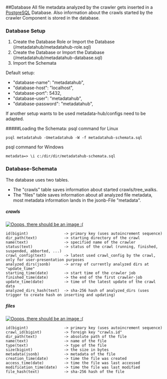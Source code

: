 ##Database
All file metadata analyzed by the crawler gets inserted in a [PostgreSQL](https://www.postgresql.org/) Database.
Also information about the crawls started by the crawler Component is stored in the database.

### Database Setup
1. Create the Database Role or Import the Database (/metadatahub/metadatahub-role.sql)
2. Create the Database or Import the Database (/metadatahub/metadatahub-database.sql)
3. Import the Schemata

Default setup:
 * "database-name": "metadatahub",
 * "database-host": "localhost",
 * "database-port": 5432,
 * "database-user": "metadatahub",
 *  "database-password": "metadatahub",

 If another setup wants to be used metadata-hub/configs need to be adapted.

#####Loading the Schemata:
psql command for Linux
```console
psql metadatahub -Umetadatahub -W -f metadatahub-schemata.sql
```

psql command for Windows
```console
metadata=> \i c:/dir/dir/metadatahub-schemata.sql
```

### Database-Schemata
The database uses two tables.
* The "crawls" table saves information about started crawls/tree_walks.
* The "files" table saves information about all analyzed file metadata, most metadata information lands in the jsonb-File "metadata".
##### crawls
[![Ooops, there should be an image :(](https://github.com/amos-project2/metadata-hub/blob/java_application/documentation/images/Database/database_crawls.JPG?raw=true)](https://github.com/amos-project2/metadata-hub/blob/java_application/documentation/images/Database/database_crawls.JPG?raw=true)
```
id(bigint)                -> primary key (uses autoincrement sequence)
dir_path(text)            -> starting directory of the crawl
name(text)                -> specified name of the crawler
status(text)              -> status of the crawl (running, finished, suspended, abborted, ...)
crawl_config(text)        -> latest used crawl_config by the crawl, only for user-presentation purposes
analyzed_dirs(jsonb)      -> array of currently analyzed dirs at "update_time"
starting_time(date)       -> start time of the crawler job
finished_time(date)       -> the end of the first crawler-job
update_time(date)         -> time of the latest update of the crawl data
analyzed_dirs_hash(text)  -> sha-256 hash of analyzed_dirs (uses trigger to create hash on inserting and updating)
```
##### files
[![Ooops, there should be an image :(](https://github.com/amos-project2/metadata-hub/blob/java_application/documentation/images/Database/database_files.JPG?raw=true)](https://github.com/amos-project2/metadata-hub/blob/java_application/documentation/images/Database/database_files.JPG?raw=true)
```
id(bigint)                -> primary key (uses autoincrement sequence)
crawl_id(bigint)          -> foreign key "crawls.id"
dir_path(text)            -> absolute path of the file
name(text)                -> name of the file
type(text)                -> type of the file
size(bigint)              -> the size in bytes
metadata(jsonb)           -> metadata of the file
creation_time(date)       -> time the file was created
access_time(date)         -> time the file was last accessed
modification_time(date)   -> time the file was last modified
file_hash(text)           -> sha-256 hash of the file
```
